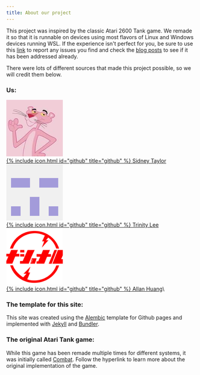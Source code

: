```yaml
---
title: About our project
---
```


This project was inspired by the classic Atari 2600 Tank game. We remade it so that it is runnable on devices using most flavors of Linux and Windows devices running WSL. If the experience isn't perfect for you, be sure to use this [link](https://olincollege.github.io/ClashofTanks/bugs/) to report any issues you find and check the [blog posts](https://olincollege.github.io/ClashofTanks/blog/) to see if it has been addressed already.

There were lots of different sources that made this project possible, so we will credit them below.

### Us:

![](assets/kofi.jpeg)\
[{% include icon.html id="github" title="github" %} Sidney Taylor](https://github.com/sidkofi)\
![](assets/trinity.png)\
[{% include icon.html id="github" title="github" %} Trinity Lee](https://github.com/tlee10333)\
![](assets/allan.png)\
[{% include icon.html id="github" title="github" %} Allan Huang](https://github.com/bigallan-0)\

### The template for this site:
This site was created using the [Alembic](https://github.com/daviddarnes/alembic) template for Github pages and implemented with [Jekyll](https://jekyllrb.com/) and [Bundler](https://bundler.io/).

### The original Atari Tank game:
While this game has been remade multiple times for different systems, it was initially called [Combat](https://en.wikipedia.org/wiki/Combat_(video_game)). Follow the hyperlink to learn more about the original implementation of the game.